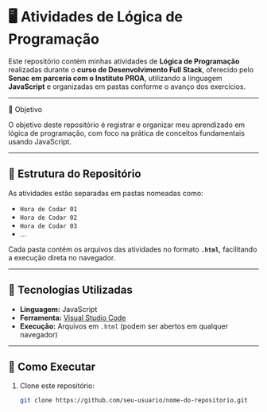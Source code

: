 # 🖥️ Atividades de Lógica de Programação

Este repositório contém minhas atividades de **Lógica de Programação** realizadas durante o **curso de Desenvolvimento Full Stack**, oferecido pelo **Senac em parceria com o Instituto PROA**, utilizando a linguagem **JavaScript** e organizadas em pastas conforme o avanço dos exercícios.

---

🎯 Objetivo

O objetivo deste repositório é registrar e organizar meu aprendizado em lógica de programação, com foco na prática de conceitos fundamentais usando JavaScript.

---

## 📂 Estrutura do Repositório

As atividades estão separadas em pastas nomeadas como:

- `Hora de Codar 01`
- `Hora de Codar 02`
- `Hora de Codar 03`
- ...

Cada pasta contém os arquivos das atividades no formato **`.html`**, facilitando a execução direta no navegador.

---

## 🚀 Tecnologias Utilizadas

- **Linguagem:** JavaScript  
- **Ferramenta:** [Visual Studio Code](https://code.visualstudio.com/)  
- **Execução:** Arquivos em `.html` (podem ser abertos em qualquer navegador)

---

## 🔎 Como Executar

1. Clone este repositório:
   ```bash
   git clone https://github.com/seu-usuario/nome-do-repositorio.git
